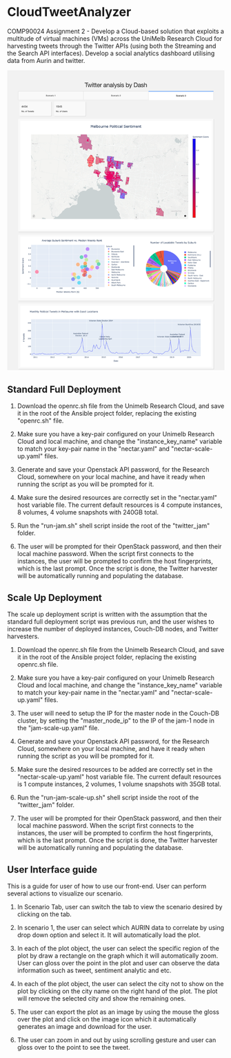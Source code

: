 # CloudTweetAnalyzer

COMP90024 Assignment 2 -  Develop a Cloud-based solution that exploits a multitude of virtual machines (VMs) across the UniMelb Research Cloud for harvesting tweets through the Twitter APIs (using both the Streaming and the Search API interfaces). Develop a social analytics dashboard utilising data from Aurin and twitter. 

![Social Analytics Dashboard](/dashboard.png "Social Analytics Dashboard")

## Standard Full Deployment

1. Download the openrc.sh file from the Unimelb Research Cloud, and save it in the root of the Ansible project folder, replacing the existing "openrc.sh" file.
    
2. Make sure you have a key-pair configured on your Unimelb Research Cloud and local machine, and change the "instance\_key\_name" variable to match your key-pair name in the "nectar.yaml" and "nectar-scale-up.yaml" files.
    
3. Generate and save your Openstack API password, for the Research Cloud, somewhere on your local machine, and have it ready when running the script as you will be prompted for it.
    
4. Make sure the desired resources are correctly set in the "nectar.yaml" host variable file. The current default resources is 4 compute instances, 8 volumes, 4 volume snapshots with 240GB total.
    
5. Run the "run-jam.sh" shell script inside the root of the "twitter\_jam" folder.
    
6. The user will be prompted for their OpenStack password, and then their local machine password. When the script first connects to the instances, the user will be prompted to confirm the host fingerprints, which is the last prompt. Once the script is done, the Twitter harvester will be automatically running and populating the database.


## Scale Up Deployment
The scale up deployment script is written with the assumption that the standard full deployment script was previous run, and the user wishes to increase the number of deployed instances, Couch-DB nodes, and Twitter harvesters.

1. Download the openrc.sh file from the Unimelb Research Cloud, and save it in the root of the Ansible project folder, replacing the existing openrc.sh file.
    
2. Make sure you have a key-pair configured on your Unimelb Research Cloud and local machine, and change the "instance\_key\_name" variable to match your key-pair name in the "nectar.yaml" and "nectar-scale-up.yaml" files.
    
3. The user will need to setup the IP for the master node in the Couch-DB cluster, by setting the "master\_node\_ip" to the IP of the jam-1 node in the "jam-scale-up.yaml" file.
    
4. Generate and save your Openstack API password, for the Research Cloud, somewhere on your local machine, and have it ready when running the script as you will be prompted for it.
    
5. Make sure the desired resources to be added are correctly set in the "nectar-scale-up.yaml" host variable file. The current default resources is 1 compute instances, 2 volumes, 1 volume snapshots with 35GB total.
    
6. Run the "run-jam-scale-up.sh" shell script inside the root of the "twitter\_jam" folder.
    
7. The user will be prompted for their OpenStack password, and then their local machine password. When the script first connects to the instances, the user will be prompted to confirm the host fingerprints, which is the last prompt. Once the script is done, the Twitter harvester will be automatically running and populating the database.


## User Interface guide
This is a guide for user of how to use our front-end. User can perform several actions to visualize our scenario.

1. In Scenario Tab, user can switch the tab to view the scenario desired by clicking on the tab.
    
2. In scenario 1, the user can select which AURIN data to correlate by using drop down option and select it. It will automatically load the plot.
    
3. In each of the plot object, the user can select the specific region of the plot by draw a rectangle on the graph which it will automatically zoom. User can gloss over the point in the plot and user can observe the data information such as tweet, sentiment analytic and etc. 
    
4. In each of the plot object, the user can select the city not to show on the plot by clicking on the city name on the right hand of the plot. The plot will remove the selected city and show the remaining ones.
    
5. The user can export the plot as an image by using the mouse the gloss over the plot and click on the image icon which it automatically generates an image and download for the user.
    
6. The user can zoom in and out by using scrolling gesture and user can gloss over to the point to see the tweet.

